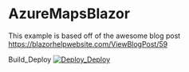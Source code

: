 # AzureMapsBlazor
This example is based off of the awesome blog post
https://blazorhelpwebsite.com/ViewBlogPost/59

Build_Deploy
[![Deploy_Deploy](https://github.com/RPagels/AzureMapsBlazor/actions/workflows/Build_Deploy.yml/badge.svg)](https://github.com/RPagels/AzureMapsBlazor/actions/workflows/Build_Deploy.yml)
